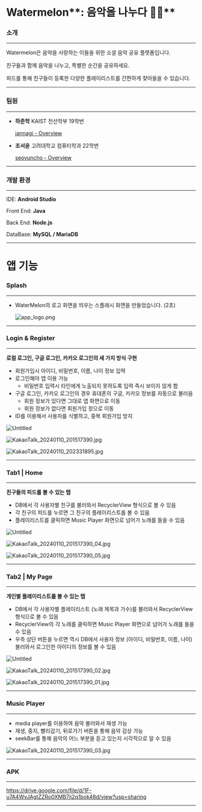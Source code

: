 # Watermelon**: 음악을 나누다 🍉🎶**

### **소개**

---

Watermelon은 음악을 사랑하는 이들을 위한 소셜 음악 공유 플랫폼입니다.

친구들과 함께 음악을 나누고, 특별한 순간을 공유하세요.

피드를 통해 친구들이 등록한 다양한 플레이리스트를 간편하게 찾아들을 수 있습니다.

---

### 팀원

---

- **하준학** KAIST 전산학부 19학번
    
    [jannagi - Overview](https://github.com/jannagi)
    
- **조서윤** 고려대학교 컴퓨터학과 22학번
    
    [seoyuncho - Overview](https://github.com/seoyuncho)
    

---

### 개발 환경

---

IDE: **Android Studio**

Front End: **Java**

Back End: **Node.js**

DataBase: **MySQL / MariaDB**

---

# 앱 기능

### Splash

---

- WaterMelon의 로고 화면을 띄우는 스플래시 화면을 만들었습니다. (2초)
    
    ![app_logo.png](https://prod-files-secure.s3.us-west-2.amazonaws.com/f6cb388f-3934-47d6-9928-26d2e10eb0fc/2718863e-6186-4d11-a84d-3c5e9b496687/app_logo.png)
    

---

### Login & Register

---

**로컬 로그인, 구글 로그인, 카카오 로그인의 세 가지 방식 구현**

- 회원가입시 아이디, 비밀번호, 이름, 나이 정보 입력
- 로그인해야 앱 이용 가능
    - 비밀번호 입력시 타인에게 노출되지 못하도록 입력 즉시 보이지 않게 함
- 구글 로그인, 카카오 로그인의 경우 휴대폰의 구글, 카카오 정보를 자동으로 불러옴
    - 회원 정보가 있다면 그대로 앱 화면으로 이동
    - 회원 정보가 없다면 회원가입 창으로 이동
- ID를 이용해서 사용자를 식별하고, 중복 회원가입 방지

![Untitled](https://prod-files-secure.s3.us-west-2.amazonaws.com/f6cb388f-3934-47d6-9928-26d2e10eb0fc/04359db6-c067-42c3-85d2-6023fbd02b86/Untitled.png)

![KakaoTalk_20240110_201517390.jpg](https://prod-files-secure.s3.us-west-2.amazonaws.com/f6cb388f-3934-47d6-9928-26d2e10eb0fc/1b66fab1-47de-40dd-a2cd-e2f2d06f0f25/KakaoTalk_20240110_201517390.jpg)

![KakaoTalk_20240110_202331895.jpg](https://prod-files-secure.s3.us-west-2.amazonaws.com/f6cb388f-3934-47d6-9928-26d2e10eb0fc/0cf5d401-c514-4b95-a7b4-5f3a882b3333/KakaoTalk_20240110_202331895.jpg)

---

### Tab1 | Home

---

********************친구들의 피드를 볼 수 있는 탭********************

- DB에서 각 사용자별 친구를 불러와서 RecyclerView 형식으로 볼 수 있음
- 각 친구의 피드를 누르면 그 친구의 플레이리스트를 볼 수 있음
- 플레이리스트를 클릭하면 Music Player 화면으로 넘어가 노래를 들을 수 있음

![Untitled](https://prod-files-secure.s3.us-west-2.amazonaws.com/f6cb388f-3934-47d6-9928-26d2e10eb0fc/9a9788d0-88ab-4504-a56b-fcff32467b3f/Untitled.png)

![KakaoTalk_20240110_201517390_04.jpg](https://prod-files-secure.s3.us-west-2.amazonaws.com/f6cb388f-3934-47d6-9928-26d2e10eb0fc/8413d21c-ec82-48a4-b46c-88ad73e71a98/KakaoTalk_20240110_201517390_04.jpg)

![KakaoTalk_20240110_201517390_05.jpg](https://prod-files-secure.s3.us-west-2.amazonaws.com/f6cb388f-3934-47d6-9928-26d2e10eb0fc/93ae5806-ba56-4ba0-9d19-c53a3524f040/KakaoTalk_20240110_201517390_05.jpg)

---

### Tab2 | My Page

---

********************개인별 플레이리스트를 볼 수 있는 탭********************

- DB에서 각 사용자별 플레이리스트 (노래 제목과 가수)를 불러와서 RecyclerView 형식으로 볼 수 있음
- RecyclerView의 각 노래를 클릭하면 Music Player 화면으로 넘어가 노래를 들을 수 있음
- 우측 상단 버튼을 누르면 역시 DB에서 사용자 정보 (아이디, 비밀번호, 이름, 나이) 불러와서 로그인한 아이디의 정보를 볼 수 있음

![Untitled](https://prod-files-secure.s3.us-west-2.amazonaws.com/f6cb388f-3934-47d6-9928-26d2e10eb0fc/4fb38712-090c-4f8e-91fe-e38ef9e31c65/Untitled.png)

![KakaoTalk_20240110_201517390_02.jpg](https://prod-files-secure.s3.us-west-2.amazonaws.com/f6cb388f-3934-47d6-9928-26d2e10eb0fc/feb34504-9b17-457a-a52f-edf157214def/KakaoTalk_20240110_201517390_02.jpg)

![KakaoTalk_20240110_201517390_01.jpg](https://prod-files-secure.s3.us-west-2.amazonaws.com/f6cb388f-3934-47d6-9928-26d2e10eb0fc/7a15f029-1bad-4727-8a11-32c9eb1a5385/KakaoTalk_20240110_201517390_01.jpg)

---

### Music Player

---

- media player를 이용하여 음악 불러와서 재생 가능
- 재생, 중지, 빨리감기, 뒤로가기 버튼을 통해 음악 감상 가능
- seekBar를 통해 음악의 어느 부분을 듣고 있는지 시각적으로 알 수 있음

![KakaoTalk_20240110_201517390_03.jpg](https://prod-files-secure.s3.us-west-2.amazonaws.com/f6cb388f-3934-47d6-9928-26d2e10eb0fc/f6aaef0a-7446-4842-be5d-bf1d051a3208/KakaoTalk_20240110_201517390_03.jpg)

---

### APK

---

https://drive.google.com/file/d/1F-u7A4WvJAgtZZRo0XMB7ii2q1bok48d/view?usp=sharing

---
